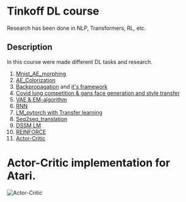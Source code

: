 # Tinkoff DL course
Research has been done in NLP, Transformers, RL, etc.

## Description
In this course were made different DL tasks and research.

1. [Mnist_AE_morphing](https://github.com/v-mk-s/tinkoff-DL-course/blob/master/1-DL%20course/1/o1_1%20hw_mnist_AE_morphing%20(Tinkoff%20DL).ipynb)
2. [AE_Colorization](https://github.com/v-mk-s/tinkoff-DL-course/blob/master/1-DL%20course/2/o2_1%20hw_AE_colorization%20(Tinkoff%20DL).ipynb)
3. [Backpropagation](https://github.com/v-mk-s/tinkoff-DL-course/blob/master/1-DL%20course/3/hw_backprop.ipynb) and [it's framework](https://github.com/v-mk-s/tinkoff-DL-course/blob/master/1-DL%20course/3/hw_framework.ipynb)
6. [Covid lung competition & gans face generation and style transfer](https://github.com/v-mk-s/tinkoff-DL-course/tree/master/1-DL%20course/6%20lungs)
7. [VAE & EM-algorithm](https://github.com/v-mk-s/tinkoff-DL-course/blob/master/1-DL%20course/7/o7_1%20vae_em.ipynb)
9. [RNN](https://github.com/v-mk-s/tinkoff-DL-course/blob/master/1-DL%20course/9/o9_1%20RNN%20v1.ipynb)
10. [LM_pytorch with Transfer learning](https://github.com/v-mk-s/tinkoff-DL-course/tree/master/1-DL%20course/10)
11. [Seq2seq_translation](https://github.com/v-mk-s/tinkoff-DL-course/blob/master/1-DL%20course/11/o11_1%20seq2seq_translation.ipynb)
12. [DSSM LM](https://github.com/v-mk-s/tinkoff-DL-course/blob/master/1-DL%20course/12/o12_1%20DSSM.ipynb)
13. [REINFORCE](https://github.com/v-mk-s/tinkoff-DL-course/blob/master/1-DL%20course/13/o13_1%20Reinforce.ipynb)
14. [Actor-Critic](https://github.com/v-mk-s/tinkoff-DL-course/blob/master/1-DL%20course/14/o14_1%20actor-critic.ipynb)

# Actor-Critic implementation for Atari.
![Actor-Critic](https://user-images.githubusercontent.com/32800793/155899453-cf738066-5356-4358-a4dd-032204ce8c01.png)
